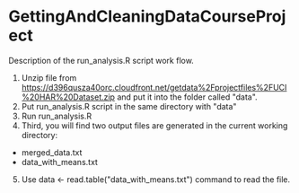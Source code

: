 GettingAndCleaningDataCourseProject
========================================
Description of the run_analysis.R script work flow.

1.  Unzip file from https://d396qusza40orc.cloudfront.net/getdata%2Fprojectfiles%2FUCI%20HAR%20Dataset.zip and put it into the folder called "data".
2.  Put run_analysis.R script in the same directory with "data"
3.  Run run_analysis.R 
4.  Third, you will find two output files are generated in the current working directory:
* merged_data.txt
* data_with_means.txt

5.  Use data <- read.table("data_with_means.txt") command to read the file. 
